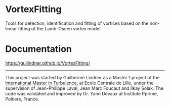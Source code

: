 # VortexFitting
Tools for detection, identification and fitting of vortices based on the
non-linear fitting of the Lamb-Oseen vortex model.

# Documentation
https://guilindner.github.io/VortexFitting/

-----------------

This project was started by Guilherme Lindner as a Master 1 project of the [International Master in Turbulence](http://imp-turbulence.ec-lille.fr), at Ecole Centrale de Lille, under the supervision of Jean-Philippe Laval, Jean Marc Foucaut and Ilkay Solak.
The code was validated and improved by Dr. Yann Devaux at Institute Pprime, Poitiers, France.
